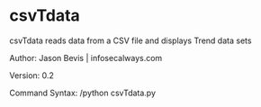 csvTdata
========

csvTdata reads data from a CSV file and displays Trend data sets

Author: Jason Bevis | infosecalways.com

Version: 0.2

Command Syntax: /python csvTdata.py <filename>
